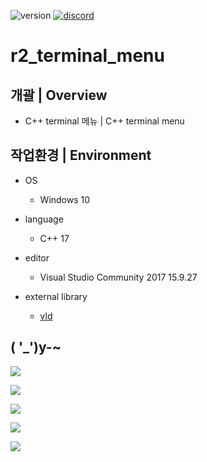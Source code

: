 <p align="left">
  <img src="https://img.shields.io/badge/version-1.0.6-green" alt="version">
  <a href="https://discord.gg/VSpW9FUSxX"><img src="https://img.shields.io/badge/Discord-R2Road-orange" alt="discord"></a>
</p>

# r2_terminal_menu

## 개괄 | Overview
- C++ terminal 메뉴 | C++ terminal menu


## 작업환경 | Environment
- OS
  - Windows 10

- language
  - C++ 17

- editor
  - Visual Studio Community 2017 15.9.27

- external library
  - [vld]( https://kinddragon.github.io/vld/ )


## ( '_')y-~
<p float:left;">
<img src="https://github.com/R2Road/r2_terminal_menu/blob/main/wiki/r2_terminal_menu_01.png"></img>
</p>
<p float:left;">
<img src="https://github.com/R2Road/r2_terminal_menu/blob/main/wiki/r2_terminal_menu_02.png"></img>
</p>
<p float:left;">
<img src="https://github.com/R2Road/r2_terminal_menu/blob/main/wiki/r2_terminal_menu_03.png"></img>
</p>
<p float:left;">
<img src="https://github.com/R2Road/r2_terminal_menu/blob/main/wiki/r2_terminal_menu_04.png"></img>
</p>
<p float:left;">
<img src="https://github.com/R2Road/r2_terminal_menu/blob/main/wiki/r2_terminal_menu_05.png"></img>
</p>
